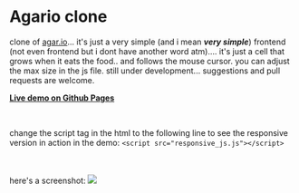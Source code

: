 # Agario clone

clone of [agar.io](https://agar.io/)... it's just a very simple (and i mean ***very simple***) frontend (not even frontend but i dont have another word atm).... it's just a cell that grows when it eats the food.. and follows the mouse cursor. you can adjust the max size in the js file. still under development... suggestions and pull requests are welcome. 

<strong><a href="https://riyanswat.github.io/agario-clone/" target="_blank">Live demo on Github Pages</a></strong>

<br>

change the script tag in the html to the following line to see the responsive version in action in the demo:
```<script src="responsive_js.js"></script>```


<br>
<br>
here's a screenshot:
<img src="agarioClone.jpg">
